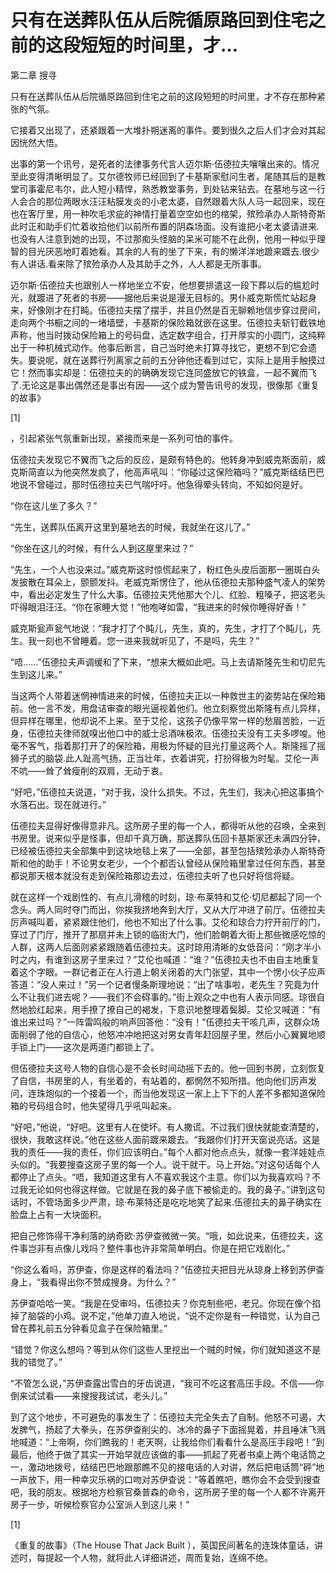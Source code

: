 # 只有在送葬队伍从后院循原路回到住宅之前的这段短短的时间里，才...

第二章 搜寻

只有在送葬队伍从后院循原路回到住宅之前的这段短短的时间里，才不存在那种紧张的气氛。

它接着又出现了，还紧跟着一大堆扑朔迷离的事件。要到很久之后人们才会对其起因恍然大悟。

出事的第一个讯号，是死者的法律事务代言人迈尔斯·伍德拉夫嚷嚷出来的。情况至此变得清晰明显了。艾尔德牧师已经回到了卡基斯家慰问生者，尾随其后的是教堂司事霍尼韦尔，此人短小精悍，熟悉教堂事务，到处钻来钻去。在墓地与这一行人会合的那位两眼水汪汪粘膜发炎的小老太婆，自然跟着大队人马一起回来，现在也在客厅里，用一种吹毛求疵的神情打量着空空如也的棺架，殡殓承办人斯特奇斯此时正和助手们忙着收拾他们以前所布置的阴森场面。没有谁把小老太婆请进来.也没有人注意到她的出现，不过那痴头怪脑的呆米可能不在此例，他用一种似乎理智的目光厌恶地盯着她看。其余的人有的坐了下来，有的懒洋洋地踱来踱去.很少有人讲话.看来除了殡殓承办人及其助手之外，人人都是无所事事。

迈尔斯·伍德拉夫也跟别人一样地坐立不安，他想要排遣这一段下葬以后的尴尬时光，就踱进了死者的书房——据他后来说是漫无目标的。男仆威克斯慌忙站起身来，好像刚才在打盹。伍德拉夫摆了摆手，并且仍然是百无聊赖地信步穿过房间，走向两个书橱之间的一堵墙壁，卡基斯的保险箱就嵌在这里。伍德拉夫斩钉截铁地声称，他当时拨动保险箱上的号码盘，选定数字组合，打开厚实的小圆门，这纯粹出于一种机械式动作。他事后断言，自己当时绝未打算寻找它，更想不到它会遗失。要说呢，就在送葬行列离家之前的五分钟他还看到过它，实际上是用手触摸过它！然而事实却是：伍德拉夫的的确确发现它连同盛放它的铁盒，一起不翼而飞了.无论这是事出偶然还是事出有因——这个成为警告讯号的发现，很像那《重复的故事》

[1]

，引起紧张气氛重新出现，紧接而来是一系列可怕的事件。

伍德拉夫发现它不翼而飞之后的反应，是颇有特色的。他转身冲到威克斯面前，威克斯简直以为他突然发疯了，他高声吼叫：“你碰过这保险箱吗？”威克斯结结巴巴地说不曾碰过，那时伍德拉夫已气喘吁吁。他急得晕头转向，不知如何是好。

“你在这儿坐了多久？”

“先生，送葬队伍离开这里到墓地去的时候，我就坐在这儿了。”

“你坐在这儿的时候，有什么人到这屋里来过？”

“先生，一个人也没来过。”威克斯这时惊慌起来了，粉红色头皮后面那一圈斑白头发披散在耳朵上，颤颤发抖。老威克斯愣住了，他从伍德拉夫那种盛气凌人的架势中，看出必定发生了什么大事。伍德拉夫凭他那大个儿、红脸、粗嗓子，把这老头吓得眼泪汪汪。“你在家睡大觉！”他咆哮如雷，“我进来的时候你睡得好香！”

威克斯瓮声瓮气地说：“我才打了个盹儿，先生，真的，先生，才打了个盹儿，先生。我一刻也不曾睡着。您一进来我就听见了，不是吗，先生？”

“唔……”伍德拉夫声调缓和了下来，“想来大概如此吧。马上去请斯隆先生和切尼先生到这儿来。”

当这两个人带着迷惘神情进来的时候，伍德拉夫正以一种救世主的姿势站在保险箱前。他一言不发，用盘诘审查的眼光逼视着他们。他立刻察觉出斯隆有点儿异样，但异样在哪里，他却说不上来。至于艾伦，这孩子仍像平常一样的愁眉苦脸，一近身，伍德拉夫律师就嗅出他口中的威士忌酒味极浓。伍德拉夫没有工夫多啰唆。他毫不客气，指着那打开了的保险箱，用极为怀疑的目光打量这两个人。斯隆摇了摇狮子式的脑袋.此人趾高气扬，正当壮年，衣着讲究，打扮得极为时髦。艾伦一声不吭——耸了耸瘦削的双肩，无动于衷。

“好吧，”伍德拉夫说道，“对于我，没什么损失。不过，先生们，我决心把这事搞个水落石出。现在就进行。”

伍德拉夫显得好像得意非凡。这所房子里的每一个人，都得听从他的召唤，全来到书房里。说来似乎是怪事，但却千真万确，那送葬队伍回卡基斯家还未满四分钟，已经被伍德拉夫全部集中到这块地毯上来了——全部，甚至包括殡殓承办人斯特奇斯和他的助手！不论男女老少，一个个都否认曾经从保险箱里拿过任何东西，甚至都说那天根本就没有走到保险箱那边去过，伍德拉夫听了也只好将信将疑。

就在这样一个戏剧性的、有点儿滑稽的时刻，琼·布莱特和艾伦·切尼都起了同一个念头。两人同时夺门而出，你挨我挤地奔到大厅，又从大厅冲进了前厅。伍德拉夫厉声喊叫着，紧紧跟住他们，他也不知出了什么事。艾伦和琼合力拧开前厅的门，穿过了门厅，推开了那扇并未上锁的临街大门，他们脸朝着大街上那些微感吃惊的人群，这两人后面则紧紧跟随着伍德拉夫。这时琼用清晰的女低音问：“刚才半小时之内，有谁到这房子里来过？”艾伦也喊道：“谁？”伍德拉夫也不由自主地重复着这个字眼。一群记者正在人行道上朝关闭着的大门张望，其中一个愣小伙子应声答道：“没人来过！”另一个记者慢条斯理地说：“出了啥事啦，老先生？究竟为什么不让我们进去呢？——我们不会碍事的。”街上观众之中也有人表示同感。琼很自然地脸红起来，用手撩了撩自己的褐发，下意识地整理着鬓脚。艾伦又喊道：“有谁出来过吗？”一阵雷鸣般的响声回答他：“没有！”伍德拉夫干咳几声，这群众场面削弱了他的自信心，他怒冲冲地把这对男女青年赶回屋子里，然后小心翼翼地顺手锁上门——这次是两道门都锁上了。

但伍德拉夫这号人物的自信心是不会长时间动摇下去的。他一回到书房，立刻恢复了自信，书房里的人，有坐着的，有站着的，都惘然不知所措。他向他们厉声发问，连珠炮似的一个接着一个，而当他发现这一家上上下下的人差不多都知道保险箱的号码组合时，他失望得几乎吼叫起来。

“好吧，”他说，“好吧。这里有人在使坏。有人撒谎。不过我们很快就能查清楚的，很快，我敢这样说。”他在这些人面前踱来踱去。“我跟你们打开天窗说亮话。这是我的责任——我的责任，你们应该明白。”每个人都对他点点头，就像一套洋娃娃点头似的。“我要搜查这房子里的每一个人。说干就干。马上开始。”对这句话每个人都停止了点头。“唔，我知道这里有人不喜欢我这个主意。你们以为我喜欢吗？不过我无论如何也得这样做。它就是在我的鼻子底下被偷走的。我的鼻子。”讲到这句话时，不管场面多少严肃，琼·布莱特还是吃吃地笑了起来.伍德拉夫的鼻子确实在脸盘上占有一大块面积。

把自己修饰得干净利落的纳奇欧·苏伊查微微一笑。“哦，如此说来，伍德拉夫，这件事岂非有点像儿戏吗？整件事也许非常简单明白。你是在把它戏剧化。”

“你这么看吗，苏伊查，你是这样的看法吗？”伍德拉夫把目光从琼身上移到苏伊查身上，“我看得出你不赞成搜身。为什么？”

苏伊查哈哈一笑。“我是在受审吗，伍德拉夫？你克制些吧，老兄。你现在像个掐掉了脑袋的小鸡。说不定，”他单刀直入地说，“说不定你是有一种错觉，认为自己曾在葬礼前五分钟看见盒子在保险箱里。”

“错觉？你这么想吗？等到从你们这些人里挖出一个贼的时候，你们就知道这不是我的错觉了。”

“不管怎么说，”苏伊查露出雪白的牙齿说道，“我可不吃这套高压手段。不信——你倒来试试看——来搜搜我试试，老头儿。”

到了这个地步，不可避免的事发生了：伍德拉夫完全失去了自制。他怒不可遏，大发脾气，扬起了大拳头，在苏伊查削尖的、冰冷的鼻子下面摇晃着，并且唾沫飞溅地喊道：“上帝啊，你们瞧我的！老天啊，让我给你们看看什么是高压手段吧！”到最后，他终于做了其实一开始早就应该做的事——抓起了死者书桌上两个电话筒之一，激动地拨号，结结巴巴地跟那瞧不见的接电话的人对讲，然后把电话筒“砰”地一声放下，用一种幸灾乐祸的口吻对苏伊查说：“等着瞧吧，瞧你会不会受到搜查吧，我的朋友。根据地方检察官桑普森的命令，这所房子里的每一个人都不许离开房子一步，听候检察官办公室派人到这儿来！”

[1]

《重复的故事》（The House That Jack Built ），英国民间著名的连珠体童话，讲述时，每提起一个人物，就将此人详细讲述，周而复始，连绵不绝。